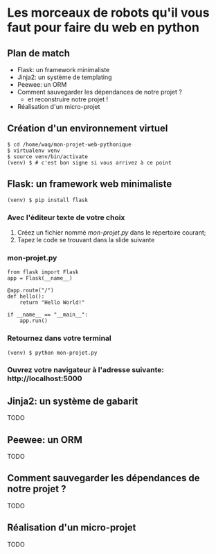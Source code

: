 # Les morceaux de robots qu'il vous faut pour faire du web en python


## Plan de match

* Flask: un framework minimaliste
* Jinja2: un système de templating
* Peewee: un ORM
* Comment sauvegarder les dépendances de notre projet ?
  * et reconstruire notre projet !
* Réalisation d'un micro-projet


## Création d'un environnement virtuel

    $ cd /home/waq/mon-projet-web-pythonique
    $ virtualenv venv
    $ source venv/bin/activate
    (venv) $ # c'est bon signe si vous arrivez à ce point


## Flask: un framework web minimaliste

    (venv) $ pip install flask


### Avec l'éditeur texte de votre choix

1. Créez un fichier nommé *mon-projet.py* dans le répertoire courant;
2. Tapez le code se trouvant dans la slide suivante


### mon-projet.py

```
from flask import Flask
app = Flask(__name__)

@app.route("/")
def hello():
    return "Hello World!"

if __name__ == "__main__":
    app.run()  
```


### Retournez dans votre terminal

    (venv) $ python mon-projet.py


### Ouvrez votre navigateur à l'adresse suivante: http://localhost:5000


## Jinja2: un système de gabarit

TODO


## Peewee: un ORM

TODO


## Comment sauvegarder les dépendances de notre projet ?

TODO


## Réalisation d'un micro-projet

TODO